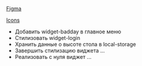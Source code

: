 [Figma](https://www.figma.com/design/o5S5psXWPZjW9vdcTn3xSO/100-Pixel-Perfect-Widgets--Community-?node-id=1-60&p=f&t=vuWc8wo5IuKEUAVw-0)

[Icons](https://www.figma.com/design/A7cBFgLJVUNEdxWt2hRuq1/Iconixto-icons-v2.4.1--Free----3500--icons--Community-?node-id=1-2&p=f&t=3vYdpikWBQrUkuvk-0)

- Добавить widget-badday в главное меню
- Стилизовать widget-login
- Хранить данные о высоте стола в local-storage
- Завершить стилизацию виджета ...
- Реализовать с нуля виджет ...
